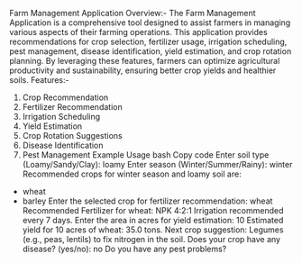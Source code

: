 Farm Management Application
Overview:-
The Farm Management Application is a comprehensive tool designed to assist farmers in managing various aspects of their farming operations. This application provides recommendations for crop selection, fertilizer usage, irrigation scheduling, pest management, disease identification, yield estimation, and crop rotation planning. By leveraging these features, farmers can optimize agricultural productivity and sustainability, ensuring better crop yields and healthier soils.
Features:-
1. Crop Recommendation
2. Fertilizer Recommendation
3. Irrigation Scheduling
4. Yield Estimation
5. Crop Rotation Suggestions
6. Disease Identification
7. Pest Management
Example Usage
bash
Copy code
Enter soil type (Loamy/Sandy/Clay): loamy
Enter season (Winter/Summer/Rainy): winter
Recommended crops for winter season and loamy soil are:
- wheat
- barley
Enter the selected crop for fertilizer recommendation: wheat
Recommended Fertilizer for wheat: NPK 4:2:1
Irrigation recommended every 7 days.
Enter the area in acres for yield estimation: 10
Estimated yield for 10 acres of wheat: 35.0 tons.
Next crop suggestion: Legumes (e.g., peas, lentils) to fix nitrogen in the soil.
Does your crop have any disease? (yes/no): no
Do you have any pest problems?
